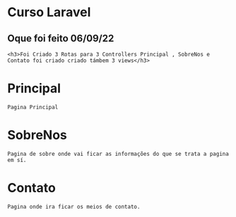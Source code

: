 # Curso Laravel

## Oque foi feito 06/09/22
    <h3>Foi Criado 3 Rotas para 3 Controllers Principal , SobreNos e Contato foi criado criado támbem 3 views</h3>

# Principal
    Pagina Principal

# SobreNos
    Pagina de sobre onde vai ficar as informações do que se trata a pagina em sí.

# Contato
    Pagina onde ira ficar os meios de contato.

